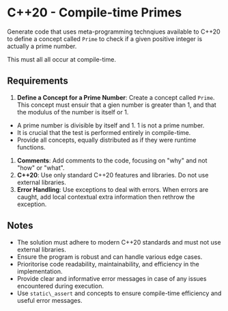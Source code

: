 # C++20 - Compile-time Primes

Generate code that uses meta-programming technqiues available to C++20 to define a concept called `Prime` to check if a given positive integer is actually a prime number.

This must all all occur at compile-time.

## Requirements

1. **Define a Concept for a Prime Number**: Create a concept called `Prime`. This concept must ensuir that a gien number is greater than 1, and that the modulus of the number is itself or 1. 
 * A prime number is divisible by itself and 1. 1 is not a prime number.
 * It is crucial that the test is performed entirely in compile-time.
 * Provide all concepts, equally distributed as if they were runtime functions.
1. **Comments**: Add comments to the code, focusing on "why" and not "how" or "what".
1. **C++20**: Use only standard C++20 features and libraries. Do not use external libraries.
1. **Error Handling**: Use exceptions to deal with errors. When errors are caught, add local contextual extra information then rethrow the exception.


## Notes

* The solution must adhere to modern C++20 standards and must not use external libraries.
* Ensure the program is robust and can handle various edge cases.
* Prioritorise code readability, maintainability, and efficiency in the implementation.
* Provide clear and informative error messages in case of any issues encountered during execution.
* Use `static\_assert` and concepts to ensure compile-time efficiency and useful error messages.



